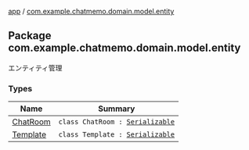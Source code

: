 [app](../index.md) / [com.example.chatmemo.domain.model.entity](./index.md)

## Package com.example.chatmemo.domain.model.entity

エンティティ管理

### Types

| Name | Summary |
|---|---|
| [ChatRoom](-chat-room/index.md) | `class ChatRoom : `[`Serializable`](https://developer.android.com/reference/java/io/Serializable.html) |
| [Template](-template/index.md) | `class Template : `[`Serializable`](https://developer.android.com/reference/java/io/Serializable.html) |
